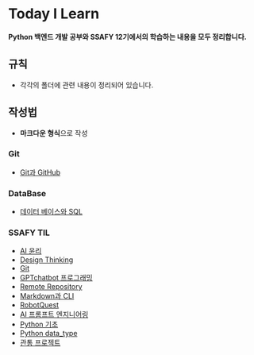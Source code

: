 # Today I Learn

**Python 백엔드 개발 공부와 SSAFY 12기에서의 학습하는 내용을 모두 정리합니다.**

## 규칙
- 각각의 폴더에 관련 내용이 정리되어 있습니다.

## 작성법
- **마크다운 형식**으로 작성

### Git
* [Git과 GitHub](https://github.com/BangSungjoon/TIL/blob/master/GitWorkspace/GITreadme.md)

### DataBase
* [데이터 베이스와 SQL](https://github.com/BangSungjoon/TIL/blob/master/dbWorkspace/SQLreadme.md)

### SSAFY TIL
* [AI 윤리](https://github.com/BangSungjoon/TIL/blob/master/StartCamp/AI_ethics.md)
* [Design Thinking](https://github.com/BangSungjoon/TIL/blob/master/StartCamp/DesignThinkingTIL.md)
* [Git](https://github.com/BangSungjoon/TIL/blob/master/StartCamp/GIT_TIL.md)
* [GPTchatbot 프로그래밍](https://github.com/BangSungjoon/TIL/blob/master/StartCamp/GPTchatbot_programming.md)
* [Remote Repository](https://github.com/BangSungjoon/TIL/blob/master/StartCamp/REMOTE_REPO_TIL.md)
* [Markdown과 CLI](https://github.com/BangSungjoon/TIL/blob/master/StartCamp/Markdown_CLI_TIL.md)
* [RobotQuest](https://github.com/BangSungjoon/TIL/blob/master/StartCamp/RobotQuestTIL.md)
* [AI 프롬프트 엔지니어링](https://github.com/BangSungjoon/TIL/blob/master/StartCamp/AI_PROM_TIL.md)
* [Python 기초](https://github.com/BangSungjoon/TIL/blob/master/pythonWorkspace/01-fundamentals-of-python.ipynb)
* [Python data_type](https://github.com/BangSungjoon/TIL/blob/master/pythonWorkspace/02-data-types.ipynb)
* [관통 프로젝트](https://github.com/BangSungjoon/TIL/blob/master/Penetrating_Project)